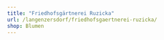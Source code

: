 ```yaml
---
title: "Friedhofsgärtnerei Ruzicka"
url: /langenzersdorf/friedhofsgaertnerei-ruzicka/
shop: Blumen
---
```

